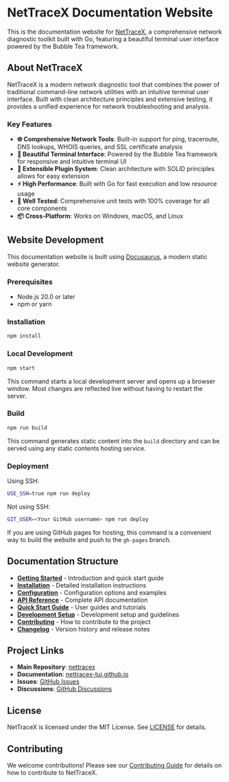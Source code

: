 # NetTraceX Documentation Website

This is the documentation website for [NetTraceX](https://github.com/nettracex/nettracex-tui), a comprehensive network diagnostic toolkit built with Go, featuring a beautiful terminal user interface powered by the Bubble Tea framework.

## About NetTraceX

NetTraceX is a modern network diagnostic tool that combines the power of traditional command-line network utilities with an intuitive terminal user interface. Built with clean architecture principles and extensive testing, it provides a unified experience for network troubleshooting and analysis.

### Key Features

- **🌐 Comprehensive Network Tools**: Built-in support for ping, traceroute, DNS lookups, WHOIS queries, and SSL certificate analysis
- **🎨 Beautiful Terminal Interface**: Powered by the Bubble Tea framework for responsive and intuitive terminal UI
- **🔧 Extensible Plugin System**: Clean architecture with SOLID principles allows for easy extension
- **⚡ High Performance**: Built with Go for fast execution and low resource usage
- **🧪 Well Tested**: Comprehensive unit tests with 100% coverage for all core components
- **📦 Cross-Platform**: Works on Windows, macOS, and Linux

## Website Development

This documentation website is built using [Docusaurus](https://docusaurus.io/), a modern static website generator.

### Prerequisites

- Node.js 20.0 or later
- npm or yarn

### Installation

```bash
npm install
```

### Local Development

```bash
npm start
```

This command starts a local development server and opens up a browser window. Most changes are reflected live without having to restart the server.

### Build

```bash
npm run build
```

This command generates static content into the `build` directory and can be served using any static contents hosting service.

### Deployment

Using SSH:

```bash
USE_SSH=true npm run deploy
```

Not using SSH:

```bash
GIT_USER=<Your GitHub username> npm run deploy
```

If you are using GitHub pages for hosting, this command is a convenient way to build the website and push to the `gh-pages` branch.

## Documentation Structure

- **[Getting Started](./docs/intro.md)** - Introduction and quick start guide
- **[Installation](./docs/installation.md)** - Detailed installation instructions
- **[Configuration](./docs/configuration.md)** - Configuration options and examples
- **[API Reference](./docs/api/overview.md)** - Complete API documentation
- **[Quick Start Guide](./docs/guides/quick-start.md)** - User guides and tutorials
- **[Development Setup](./docs/development/setup.md)** - Development setup and guidelines
- **[Contributing](./docs/guides/contributing.md)** - How to contribute to the project
- **[Changelog](./docs/changelog.md)** - Version history and release notes

## Project Links

- **Main Repository**: [nettracex](https://github.com/nettracex/nettracex-tui)
- **Documentation**: [nettracex-tui.github.io](https://nettracex-tui.github.io)
- **Issues**: [GitHub Issues](https://github.com/nettracex/nettracex-tui/issues)
- **Discussions**: [GitHub Discussions](https://github.com/nettracex/nettracex-tui/discussions)

## License

NetTraceX is licensed under the MIT License. See [LICENSE](https://github.com/nettracex/nettracex-tui/blob/main/LICENSE) for details.

## Contributing

We welcome contributions! Please see our [Contributing Guide](./docs/guides/contributing.md) for details on how to contribute to NetTraceX.
